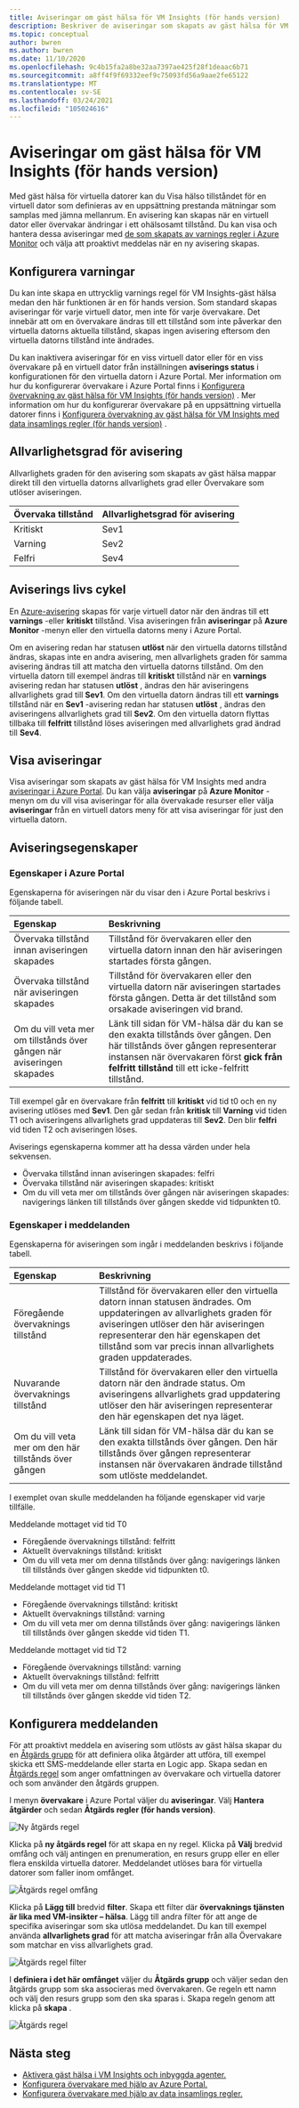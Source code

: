 ```yaml
---
title: Aviseringar om gäst hälsa för VM Insights (för hands version)
description: Beskriver de aviseringar som skapats av gäst hälsa för VM Insights, inklusive hur du aktiverar dem och konfigurerar meddelanden.
ms.topic: conceptual
author: bwren
ms.author: bwren
ms.date: 11/10/2020
ms.openlocfilehash: 9c4b15fa2a8be32aa7397ae425f28f1deaac6b71
ms.sourcegitcommit: a8ff4f9f69332eef9c75093fd56a9aae2fe65122
ms.translationtype: MT
ms.contentlocale: sv-SE
ms.lasthandoff: 03/24/2021
ms.locfileid: "105024616"
---
```

# <a name="vm-insights-guest-health-alerts-preview"></a>Aviseringar om gäst hälsa för VM Insights (för hands version)
Med gäst hälsa för virtuella datorer kan du Visa hälso tillståndet för en virtuell dator som definieras av en uppsättning prestanda mätningar som samplas med jämna mellanrum. En avisering kan skapas när en virtuell dator eller övervakar ändringar i ett ohälsosamt tillstånd. Du kan visa och hantera dessa aviseringar med [de som skapats av varnings regler i Azure Monitor](../alerts/alerts-overview.md) och välja att proaktivt meddelas när en ny avisering skapas.

## <a name="configure-alerts"></a>Konfigurera varningar
Du kan inte skapa en uttrycklig varnings regel för VM Insights-gäst hälsa medan den här funktionen är en för hands version. Som standard skapas aviseringar för varje virtuell dator, men inte för varje övervakare.  Det innebär att om en övervakare ändras till ett tillstånd som inte påverkar den virtuella datorns aktuella tillstånd, skapas ingen avisering eftersom den virtuella datorns tillstånd inte ändrades. 

Du kan inaktivera aviseringar för en viss virtuell dator eller för en viss övervakare på en virtuell dator från inställningen **aviserings status** i konfigurationen för den virtuella datorn i Azure Portal. Mer information om hur du konfigurerar övervakare i Azure Portal finns i [Konfigurera övervakning av gäst hälsa för VM Insights (för hands version)](vminsights-health-configure.md) . Mer information om hur du konfigurerar övervakare på en uppsättning virtuella datorer finns i [Konfigurera övervakning av gäst hälsa för VM Insights med data insamlings regler (för hands version)](vminsights-health-configure-dcr.md) .

## <a name="alert-severity"></a>Allvarlighetsgrad för avisering
Allvarlighets graden för den avisering som skapats av gäst hälsa mappar direkt till den virtuella datorns allvarlighets grad eller Övervakare som utlöser aviseringen.

| Övervaka tillstånd | Allvarlighetsgrad för avisering |
|:---|:---|
| Kritiskt | Sev1 |
| Varning  | Sev2 |
| Felfri  | Sev4 |

## <a name="alert-lifecycle"></a>Aviserings livs cykel
En [Azure-avisering](../alerts/alerts-overview.md) skapas för varje virtuell dator när den ändras till ett **varnings** -eller **kritiskt** tillstånd. Visa aviseringen från **aviseringar** på **Azure Monitor** -menyn eller den virtuella datorns meny i Azure Portal.

Om en avisering redan har statusen **utlöst** när den virtuella datorns tillstånd ändras, skapas inte en andra avisering, men allvarlighets graden för samma avisering ändras till att matcha den virtuella datorns tillstånd. Om den virtuella datorn till exempel ändras till **kritiskt** tillstånd när en **varnings** avisering redan har statusen **utlöst** , ändras den här aviseringens allvarlighets grad till **Sev1**. Om den virtuella datorn ändras till ett **varnings** tillstånd när en **Sev1** -avisering redan har statusen **utlöst** , ändras den aviseringens allvarlighets grad till **Sev2**. Om den virtuella datorn flyttas tillbaka till **felfritt** tillstånd löses aviseringen med allvarlighets grad ändrad till **Sev4**.

## <a name="viewing-alerts"></a>Visa aviseringar
Visa aviseringar som skapats av gäst hälsa för VM Insights med andra [aviseringar i Azure Portal](../alerts/alerts-overview.md#alerts-experience). Du kan välja **aviseringar** på **Azure Monitor** -menyn om du vill visa aviseringar för alla övervakade resurser eller välja **aviseringar** från en virtuell dators meny för att visa aviseringar för just den virtuella datorn.

## <a name="alert-properties"></a>Aviseringsegenskaper

### <a name="properties-in-the-azure-portal"></a>Egenskaper i Azure Portal
Egenskaperna för aviseringen när du visar den i Azure Portal beskrivs i följande tabell.

| Egenskap | Beskrivning |
|:---|:---|
| Övervaka tillstånd innan aviseringen skapades | Tillstånd för övervakaren eller den virtuella datorn innan den här aviseringen startades första gången. |
| Övervaka tillstånd när aviseringen skapades | Tillstånd för övervakaren eller den virtuella datorn när aviseringen startades första gången. Detta är det tillstånd som orsakade aviseringen vid brand. |
| Om du vill veta mer om tillstånds över gången när aviseringen skapades | Länk till sidan för VM-hälsa där du kan se den exakta tillstånds över gången. Den här tillstånds över gången representerar instansen när övervakaren först **gick från felfritt tillstånd** till ett icke-felfritt tillstånd. |

Till exempel går en övervakare från **felfritt** till **kritiskt** vid tid t0 och en ny avisering utlöses med **Sev1**. Den går sedan från **kritisk** till **Varning** vid tiden T1 och aviseringens allvarlighets grad uppdateras till **Sev2**. Den blir **felfri** vid tiden T2 och aviseringen löses.

Aviserings egenskaperna kommer att ha dessa värden under hela sekvensen.

- Övervaka tillstånd innan aviseringen skapades: felfri
- Övervaka tillstånd när aviseringen skapades: kritiskt
- Om du vill veta mer om tillstånds över gången när aviseringen skapades: navigerings länken till tillstånds över gången skedde vid tidpunkten t0.


### <a name="properties-in-notifications"></a>Egenskaper i meddelanden
Egenskaperna för aviseringen som ingår i meddelanden beskrivs i följande tabell.

| Egenskap | Beskrivning |
|:---|:---|
| Föregående övervaknings tillstånd | Tillstånd för övervakaren eller den virtuella datorn innan statusen ändrades. Om uppdateringen av allvarlighets graden för aviseringen utlöser den här aviseringen representerar den här egenskapen det tillstånd som var precis innan allvarlighets graden uppdaterades. |
| Nuvarande övervaknings tillstånd | Tillstånd för övervakaren eller den virtuella datorn när den ändrade status. Om aviseringens allvarlighets grad uppdatering utlöser den här aviseringen representerar den här egenskapen det nya läget. |
| Om du vill veta mer om den här tillstånds över gången | Länk till sidan för VM-hälsa där du kan se den exakta tillstånds över gången. Den här tillstånds över gången representerar instansen när övervakaren ändrade tillstånd som utlöste meddelandet. |

I exemplet ovan skulle meddelanden ha följande egenskaper vid varje tillfälle.

Meddelande mottaget vid tid T0
- Föregående övervaknings tillstånd: felfritt
- Aktuellt övervaknings tillstånd: kritiskt
- Om du vill veta mer om denna tillstånds över gång: navigerings länken till tillstånds över gången skedde vid tidpunkten t0.

Meddelande mottaget vid tid T1
- Föregående övervaknings tillstånd: kritiskt
- Aktuellt övervaknings tillstånd: varning
- Om du vill veta mer om denna tillstånds över gång: navigerings länken till tillstånds över gången skedde vid tiden T1.

Meddelande mottaget vid tid T2
- Föregående övervaknings tillstånd: varning
- Aktuellt övervaknings tillstånd: felfritt
- Om du vill veta mer om denna tillstånds över gång: navigerings länken till tillstånds över gången skedde vid tiden T2.

## <a name="configure-notifications"></a>Konfigurera meddelanden
För att proaktivt meddela en avisering som utlösts av gäst hälsa skapar du en [Åtgärds grupp](../alerts/action-groups.md) för att definiera olika åtgärder att utföra, till exempel skicka ett SMS-meddelande eller starta en Logic app. Skapa sedan en [Åtgärds regel](../alerts/alerts-action-rules.md) som anger omfattningen av övervakare och virtuella datorer och som använder den åtgärds gruppen.

I menyn **övervakare** i Azure Portal väljer du **aviseringar**.  Välj **Hantera åtgärder** och sedan **Åtgärds regler (för hands version)**. 

![Ny åtgärds regel](media/vminsights-health-alerts/action-rule-new.png)

Klicka på **ny åtgärds regel** för att skapa en ny regel. Klicka på **Välj** bredvid omfång och välj antingen en prenumeration, en resurs grupp eller en eller flera enskilda virtuella datorer. Meddelandet utlöses bara för virtuella datorer som faller inom omfånget.

![Åtgärds regel omfång](media/vminsights-health-alerts/action-rule-scope.png)

Klicka på **Lägg till** bredvid **filter**. Skapa ett filter där **övervaknings tjänsten är lika med VM-insikter – hälsa**. Lägg till andra filter för att ange de specifika aviseringar som ska utlösa meddelandet. Du kan till exempel använda **allvarlighets grad** för att matcha aviseringar från alla Övervakare som matchar en viss allvarlighets grad.

![Åtgärds regel filter](media/vminsights-health-alerts/action-rule-filter.png)

I **definiera i det här omfånget** väljer du **Åtgärds grupp** och väljer sedan den åtgärds grupp som ska associeras med övervakaren. Ge regeln ett namn och välj den resurs grupp som den ska sparas i. Skapa regeln genom att klicka på **skapa** .

![Åtgärds regel](media/vminsights-health-alerts/action-rule.png)


## <a name="next-steps"></a>Nästa steg

- [Aktivera gäst hälsa i VM Insights och inbyggda agenter.](vminsights-health-enable.md)
- [Konfigurera övervakare med hjälp av Azure Portal.](vminsights-health-configure.md)
- [Konfigurera övervakare med hjälp av data insamlings regler.](vminsights-health-configure-dcr.md)
